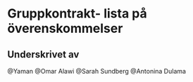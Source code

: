 # Gruppkontrakt- lista på överenskommelser

## Underskrivet av

@Yaman
@Omar Alawi
@Sarah Sundberg
@Antonina Dulama